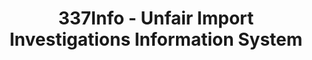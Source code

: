 ---
bigquery: https://console.cloud.google.com/bigquery?p=patents-public-data&d=usitc_investigations&page=dataset&project=sheets-management-319211
citation: US International Trade Commission 337Info Unfair Import Investigations Information
  System
contributors: US International Trade Comission
cost: None
description: US International Trade Commission 337Info Unfair Import Investigations
  Information System contains data on investigations done under Section 337. Section
  337 declares the infringement of certain statutory intellectual property rights
  and other forms of unfair competition in import trade to be unlawful practices.
  Most Section 337 investigations involve allegations of patent or registered trademark
  infringement.
documentation: FAQ and tutorial available on the site
last_edit: Mon, 04 Apr 2022 19:10:40 GMT
location: https://pubapps2.usitc.gov/337external/
maintained_by: US International Trade Comission
schema_fields: '[''scheduledEndDateEvidHear'', ''investigationTermDate'', ''lastUpdated'',
  ''teoProceedingInvolved'', ''internalRemand'', ''patentNumber'', ''finalIdOnViolationIssue'',
  ''copyrightNumbers'', ''issueDateOtherNonFinal'', ''markmanHearing'', ''finalDetNoViolation'',
  ''dateOfPublicationFrNotice'', ''teoReliefGranted'', ''gcAttorney'', ''actualStartDateEvidHear'',
  ''title'', ''ouiiParticipation'', ''htsNumbers'', ''endDateMarkmanHearing'', ''id'',
  ''complainant'', ''currentStatus'', ''aljAssigned'', ''docketNo'', ''finalDetViolation'',
  ''scheduledStartDateEvidHear'', ''dateComplaintFiled'', ''cafcAppeals'', ''targetDate'',
  ''teoIdDueDate'', ''invUnfairAct'', ''actualEndDateEvidHear'', ''patentNumbers'',
  ''respondent'', ''trademarkNumbers'', ''finalIdOnViolationDue'', ''startDateMarkmanHearing'',
  ''currentActiveALJ'', ''investigationType'', ''ouiiAttorney'', ''reportingRequirements'',
  ''dateCreated'', ''publication_number'', ''teoIdIssueDate'', ''investigationNo'']'
shortname: unfair_import_investigations
tags:
- import
- legal
- trade
timeframe: 2008-2021 (prior to 2008 downloadable as a JSON file)
title: 337Info - Unfair Import Investigations Information System
uuid: 2721f5ec-e599-4890-9265-9706719fc71e
---
